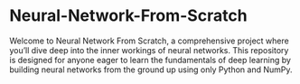 # Neural-Network-From-Scratch
Welcome to Neural Network From Scratch, a comprehensive project where you’ll dive deep into the inner workings of neural networks. This repository is designed for anyone eager to learn the fundamentals of deep learning by building neural networks from the ground up using only Python and NumPy.

